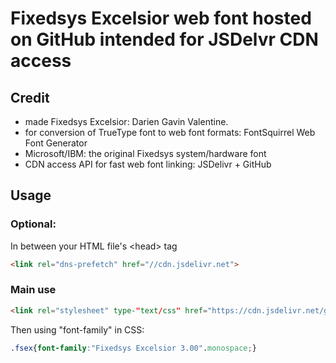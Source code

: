 # Fixedsys Excelsior web font hosted on GitHub intended for JSDelvr CDN access

## Credit

* made Fixedsys Excelsior: Darien Gavin Valentine.
* for conversion of TrueType font to web font formats: FontSquirrel Web Font Generator
* Microsoft/IBM: the original Fixedsys system/hardware font
* CDN access API for fast web font linking: JSDelivr + GitHub

## Usage

### Optional:

In between your HTML file's &lt;head&gt; tag

```html
<link rel="dns-prefetch" href="//cdn.jsdelivr.net">
```

### Main use

```html
<link rel="stylesheet" type-"text/css" href="https://cdn.jsdelivr.net/gh/kneedeepincode/fsex-webfont@latest/fsex300.css">
```

Then using &quot;font-family&quot; in CSS:

```css
.fsex{font-family:"Fixedsys Excelsior 3.00".monospace;}
```
